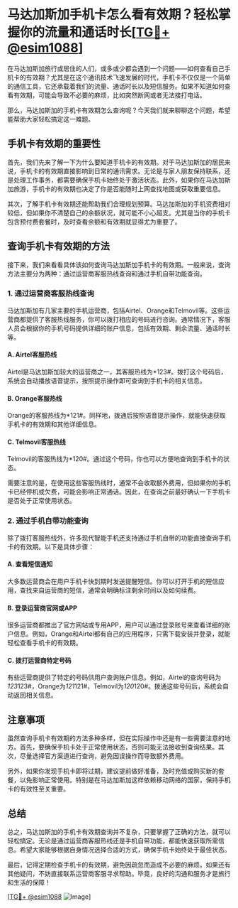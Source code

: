 # 马达加斯加手机卡怎么看有效期？轻松掌握你的流量和通话时长[[TG💪+ @esim1088](https://t.me/s/esim1088)]

在马达加斯加旅行或居住的人们，或多或少都会遇到一个问题——如何查看自己手机卡的有效期？尤其是在这个通讯技术飞速发展的时代，手机卡不仅仅是一个简单的通信工具，它还承载着我们的流量、通话时长以及短信服务。如果不知道如何查看有效期，可能会导致不必要的麻烦，比如突然断网或者无法接打电话。

那么，马达加斯加的手机卡有效期怎么查询呢？今天我们就来聊聊这个问题，希望能帮助大家轻松搞定这一难题。

## 手机卡有效期的重要性

首先，我们先来了解一下为什么要知道手机卡的有效期。对于马达加斯加的居民来说，手机卡的有效期直接影响到日常的通讯需求。无论是与家人朋友保持联系，还是处理工作事务，都需要确保手机卡始终处于激活状态。此外，如果你在马达加斯加旅游，手机卡的有效期也决定了你是否能随时上网查找地图或获取重要信息。

其次，了解手机卡有效期还能帮助我们合理规划预算。马达加斯加的手机资费相对较低，但如果你不清楚自己的余额状况，就可能不小心超支。尤其是当你的手机卡包含预付费套餐时，及时查看余额和有效期就显得尤为重要了。

## 查询手机卡有效期的方法

接下来，我们来看看具体该如何查询马达加斯加手机卡的有效期。一般来说，查询方法主要分为两种：通过运营商客服热线查询和通过手机自带功能查询。

### 1. 通过运营商客服热线查询

马达加斯加有几家主要的手机运营商，包括Airtel、Orange和Telmovil等。这些运营商都提供了客服热线服务，你可以拨打相应的号码进行咨询。通常情况下，客服人员会根据你的手机号码提供详细的账户信息，包括有效期、剩余流量、通话时长等。

#### A. Airtel客服热线
Airtel是马达加斯加较大的运营商之一，其客服热线为*123#。拨打这个号码后，系统会自动播放语音提示，按照提示操作即可查询到手机卡的相关信息。

#### B. Orange客服热线
Orange的客服热线为*121#。同样地，拨通后按照语音提示操作，就能快速获取手机卡的有效期和其他详细信息。

#### C. Telmovil客服热线
Telmovil的客服热线为*120#。通过这个号码，你也可以方便地查询到手机卡的状态。

需要注意的是，在使用这些客服热线时，通常不会收取额外费用，但如果你的手机卡已经停机或欠费，可能会影响正常通话。因此，在查询之前最好确认一下手机卡是否处于正常使用状态。

### 2. 通过手机自带功能查询

除了拨打客服热线外，许多现代智能手机还支持通过手机自带的功能直接查询手机卡的有效期。以下是具体步骤：

#### A. 查看短信通知
大多数运营商会在用户手机卡快到期时发送提醒短信。你可以打开手机的短信应用，查找来自运营商的短信，通常会明确标注剩余时间以及如何续费。

#### B. 登录运营商官网或APP
很多运营商都推出了官方网站或专用APP，用户可以通过登录账号来查看详细的账户信息。例如，Orange和Airtel都有自己的应用程序，只需下载安装并登录，就能轻松查看手机卡的有效期。

#### C. 拨打运营商特定号码
有些运营商提供了特定的号码供用户查询账户信息。例如，Airtel的查询号码为*123*123#，Orange为*121*121#，Telmovil为*120*120#。拨通这些号码后，系统会自动返回相关信息。

## 注意事项

虽然查询手机卡有效期的方法多种多样，但在实际操作中还是有一些需要注意的地方。首先，要确保手机卡处于正常使用状态，否则可能无法接收到查询结果。其次，尽量选择官方渠道进行查询，避免因误操作而导致额外费用。

另外，如果你发现手机卡即将过期，建议提前做好准备，及时充值或购买新的套餐，以免影响正常使用。特别是在马达加斯加这样依赖移动网络的国家，保持手机卡的有效性至关重要。

## 总结

总之，马达加斯加的手机卡有效期查询并不复杂，只要掌握了正确的方法，就可以轻松搞定。无论是通过运营商客服热线还是手机自带功能，都能快速获取所需信息。希望大家能够根据自身情况选择合适的方式，确保手机卡始终处于最佳状态。

最后，记得定期检查手机卡的有效期，避免因疏忽而造成不必要的麻烦。如果还有其他疑问，不妨直接联系运营商客服寻求帮助。毕竟，良好的沟通和服务才是旅行和生活的保障！

[[TG💪+ @esim1088](https://t.me/s/esim1088) ![Image](https://i.postimg.cc/4NQfJmqS/Snipaste-2025-05-13-00-14-12.png)]